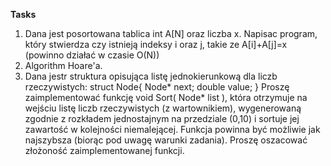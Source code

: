 **Tasks** 
1. Dana jest posortowana tablica int A[N] oraz liczba x.
Napisac program, który stwierdza czy istnieją indeksy i oraz j,
takie ze A[i]+A[j]=x (powinno działać w czasie O(N))
2. Algorithm Hoare'a.
5. Dana jestr struktura opisująca listę jednokierunkową dla liczb rzeczywistych:
struct Node{ Node* next; double value; }
Proszę zaimplementować funkcję void Sort( Node* list ), która otrzymuje na wejściu listę
liczb rzeczywistych (z wartownikiem), wygenerowaną zgodnie z rozkładem jednostajnym na
przedziale (0,10) i sortuje jej zawartość w kolejności niemalejącej. Funkcja powinna być możliwie
jak najszybsza (biorąc pod uwagę warunki zadania). Proszę oszacować złożoność
zaimplementowanej funkcji.
